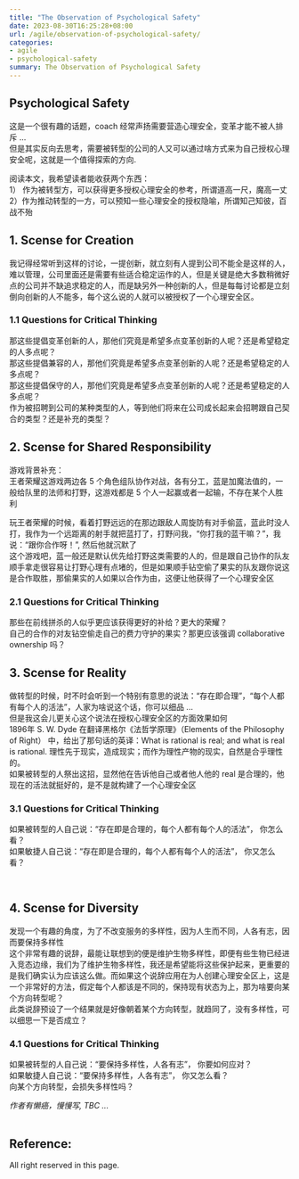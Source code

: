 ```yaml
---
title: "The Observation of Psychological Safety"
date: 2023-08-30T16:25:28+08:00
url: /agile/observation-of-psychological-safety/
categories:
- agile
- psychological-safety
summary: The Observation of Psychological Safety
---
```


## Psychological Safety
这是一个很有趣的话题，coach 经常声扬需要营造心理安全，变革才能不被人排斥 ...   
但是其实反向去思考，需要被转型的公司的人又可以通过啥方式来为自己授权心理安全呢，这就是一个值得探索的方向.

阅读本文，我希望读者能收获两个东西：   
1） 作为被转型方，可以获得更多授权心理安全的参考，所谓道高一尺，魔高一丈   
2）作为推动转型的一方，可以预知一些心理安全的授权隐喻，所谓知己知彼，百战不殆   ​      
    
    
    
## 1. Scense for Creation   

我记得经常听到这样的讨论，一提创新，就立刻有人提到公司不能全是这样的人，难以管理，公司里面还是需要有些适合稳定运作的人，但是关键是绝大多数稍微好点的公司并不缺追求稳定的人，而是缺另外一种创新的人，但是每每讨论都是立刻倒向创新的人不能多，每个这么说的人就可以被授权了一个心理安全区。     

### 1.1 Questions for Critical Thinking
那这些提倡变革创新的人，那他们究竟是希望多点变革创新的人呢？还是希望稳定的人多点呢？  
那这些提倡兼容的人，那他们究竟是希望多点变革创新的人呢？还是希望稳定的人多点呢？  
那这些提倡保守的人，那他们究竟是希望多点变革创新的人呢？还是希望稳定的人多点呢？  
作为被招聘到公司的某种类型的人，等到他们将来在公司成长起来会招聘跟自己契合的类型？还是补充的类型？       


## 2. Scense for Shared Responsibility   
游戏背景补充：  
王者荣耀这游戏两边各 5 个角色组队协作对战，各有分工，蓝是加魔法值的，一般给队里的法师和打野，这游戏都是 5 个人一起赢或者一起输，不存在某个人胜利   

玩王者荣耀的时候，看着打野远远的在那边跟敌人周旋防有对手偷蓝，蓝此时没人打，我作为一个远距离的射手就把蓝打了，打野问我，“你打我的蓝干嘛？”，我说：“跟你合作呀！”, 然后他就沉默了      
这个游戏吧，蓝一般还是默认优先给打野这类需要的人的，但是跟自己协作的队友顺手拿走很容易让打野心理有点堵的，但是如果顺手钻空偷了果实的队友跟你说这是合作取胜，那偷果实的人如果以合作为由，这便让他获得了一个心理安全区    
     
       
    
### 2.1 Questions for Critical Thinking
那些在前线拼杀的人似乎更应该获得更好的补给？更大的荣耀？   
自己的合作的对友钻空偷走自己的费力守护的果实？那更应该强调 collaborative ownership 吗？   
       
       

## 3. Scense for Reality      
做转型的时候，时不时会听到一个特别有意思的说法：“存在即合理”，“每个人都有每个人的活法”，人家为啥说这个话，你可以细品 ...    
但是我这会儿更关心这个说法在授权心理安全区的方面效果如何    
1896年 S. W. Dyde 在翻译黑格尔《法哲学原理》（Elements of the Philosophy of Right） 中，给出了那句话的英译：What is rational is real; and what is real is rational. 理性先于现实，造成现实；而作为理性产物的现实，自然是合乎理性的。   
如果被转型的人祭出这招，显然他在告诉他自己或者他人他的 real 是合理的，他现在的活法就挺好的，是不是就构建了一个心理安全区       

### 3.1 Questions for Critical Thinking
如果被转型的人自己说：“存在即是合理的，每个人都有每个人的活法”， 你怎么看？   
如果敏捷人自己说：“存在即是合理的，每个人都有每个人的活法”， 你又怎么看？
     
​    
## 4. Scense for Diversity      
发现一个有趣的角度，为了不改变服务的多样性，因为人生而不同，人各有志，因而要保持多样性    
这个非常有趣的说辞，最能让联想到的便是维护生物多样性，即便有些生物已经进入竞态边缘，我们为了维护生物多样性，我还是希望能将这些保护起来，更重要的是我们确实认为应该这么做。而如果这个说辞应用在为人创建心理安全区上，这是一个非常好的方法，假定每个人都该是不同的，保持现有状态为上，那为啥要向某个方向转型呢？   
此类说辞预设了一个结果就是好像朝着某个方向转型，就趋同了，没有多样性，可以细思一下是否成立？

### 4.1 Questions for Critical Thinking
如果被转型的人自己说：“要保持多样性，人各有志”， 你要如何应对？   
如果敏捷人自己说：“要保持多样性，人各有志”， 你又怎么看？  
向某个方向转型，会损失多样性吗？   



    
    
_作者有懒癌，慢慢写, TBC ..._  
​    

## Reference:


All right reserved in this page.